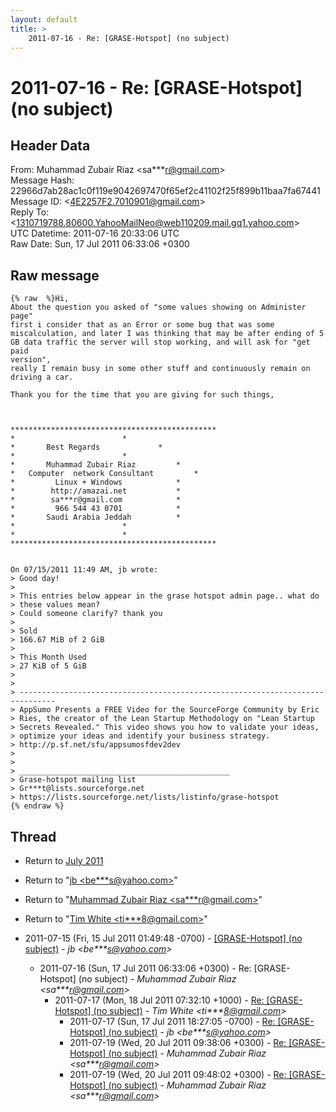 ```yaml
---
layout: default
title: >
    2011-07-16 - Re: [GRASE-Hotspot] (no subject)
---
```


# 2011-07-16 - Re: [GRASE-Hotspot] (no subject)

## Header Data

From: Muhammad Zubair Riaz \<sa***r@gmail.com\><br>
Message Hash: 22966d7ab28ac1c0f119e9042697470f65ef2c41102f25f899b11baa7fa67441<br>
Message ID: \<4E2257F2.7010901@gmail.com\><br>
Reply To: \<1310719788.80600.YahooMailNeo@web110209.mail.gq1.yahoo.com\><br>
UTC Datetime: 2011-07-16 20:33:06 UTC<br>
Raw Date: Sun, 17 Jul 2011 06:33:06 +0300<br>

## Raw message

```
{% raw  %}Hi,
About the question you asked of "some values showing on Administer page" 
first i consider that as an Error or some bug that was some 
miscalculation, and later I was thinking that may be after ending of 5 
GB data traffic the server will stop working, and will ask for "get paid 
version",
really I remain busy in some other stuff and continuously remain on 
driving a car.

Thank you for the time that you are giving for such things,



**********************************************
*					     *
*		Best Regards		     *
*					     *
*	    Muhammad Zubair Riaz	     *
*	Computer  network Consultant	     *
* 	      Linux + Windows		     *
*	     http://amazai.net		     *
*	     sa***r@gmail.com		     *
*	      966 544 43 0701		     *
*	    Saudi Arabia Jeddah		     *
*					     *
*					     *
**********************************************


On 07/15/2011 11:49 AM, jb wrote:
> Good day!
>
> This entries below appear in the grase hotspot admin page.. what do 
> these values mean?
> Could someone clarify? thank you
>
> Sold
> 166.67 MiB of 2 GiB
>
> This Month Used
> 27 KiB of 5 GiB
>
>
> ------------------------------------------------------------------------------
> AppSumo Presents a FREE Video for the SourceForge Community by Eric
> Ries, the creator of the Lean Startup Methodology on "Lean Startup
> Secrets Revealed." This video shows you how to validate your ideas,
> optimize your ideas and identify your business strategy.
> http://p.sf.net/sfu/appsumosfdev2dev
>
>
> _______________________________________________
> Grase-hotspot mailing list
> Gr***t@lists.sourceforge.net
> https://lists.sourceforge.net/lists/listinfo/grase-hotspot
{% endraw %}
```

## Thread

+ Return to [July 2011](/archive/2011/07)

+ Return to "[jb <be***s<span>@</span>yahoo.com>](/authors/be___s_at_yahoo_com)"
+ Return to "[Muhammad Zubair Riaz <sa***r<span>@</span>gmail.com>](/authors/sa___r_at_gmail_com)"
+ Return to "[Tim White <ti***8<span>@</span>gmail.com>](/authors/ti___8_at_gmail_com)"

+ 2011-07-15 (Fri, 15 Jul 2011 01:49:48 -0700) - [[GRASE-Hotspot] (no subject)](/archive/2011/07/2bbe037254f4a8d805a79fb4b3ece6970cc6a81b2dada327bea6158e09f1f9a5) - _jb \<be***s@yahoo.com\>_
  + 2011-07-16 (Sun, 17 Jul 2011 06:33:06 +0300) - Re: [GRASE-Hotspot] (no subject) - _Muhammad Zubair Riaz \<sa***r@gmail.com\>_
    + 2011-07-17 (Mon, 18 Jul 2011 07:32:10 +1000) - [Re: [GRASE-Hotspot] (no subject)](/archive/2011/07/2209490ab1a09677b64e2e7e0c985a29a673bcdf613cf1cfdd41b02e81b3484d) - _Tim White \<ti***8@gmail.com\>_
      + 2011-07-17 (Sun, 17 Jul 2011 18:27:05 -0700) - [Re: [GRASE-Hotspot] (no subject)](/archive/2011/07/eefa700dcbbddb41a216b5552aab63abe1f5b65882a3b911e6e77ef92421a1a0) - _jb \<be***s@yahoo.com\>_
      + 2011-07-19 (Wed, 20 Jul 2011 09:38:06 +0300) - [Re: [GRASE-Hotspot] (no subject)](/archive/2011/07/70605dc6670439595c4dcf8241f1e65ce6b8dbc83ebb98978b04a9a457d9cefa) - _Muhammad Zubair Riaz \<sa***r@gmail.com\>_
      + 2011-07-19 (Wed, 20 Jul 2011 09:48:02 +0300) - [Re: [GRASE-Hotspot] (no subject)](/archive/2011/07/710e8a6d483b375a4faf1c9d242bae9a14c458b5b0a7153f0ef8ce7faafbd1ad) - _Muhammad Zubair Riaz \<sa***r@gmail.com\>_

